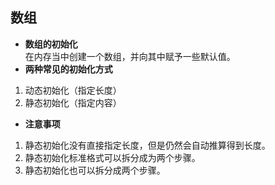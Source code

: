 ## 数组
- **数组的初始化**  
在内存当中创建一个数组，并向其中赋予一些默认值。
- **两种常见的初始化方式**
1. 动态初始化（指定长度）
2. 静态初始化（指定内容）
- **注意事项**
1. 静态初始化没有直接指定长度，但是仍然会自动推算得到长度。
2. 静态初始化标准格式可以拆分成为两个步骤。
3. 静态初始化也可以拆分成两个步骤。
